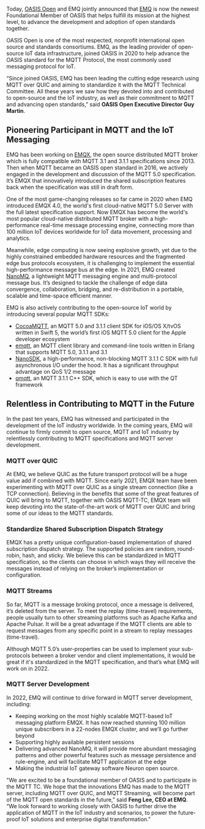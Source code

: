 Today, [OASIS Open](https://www.oasis-open.org) and EMQ jointly announced that [EMQ](https://www.emqx.com/en) is now the newest Foundational Member of OASIS that helps fulfill its mission at the highest level, to advance the development and adoption of open standards together.

OASIS Open is one of the most respected, nonprofit international open source and standards consortiums. EMQ, as the leading provider of open-source IoT data infrastructure, joined OASIS in 2020 to help advance the OASIS standard for the MQTT Protocol, the most commonly used messaging protocol for IoT.

“Since joined OASIS, EMQ has been leading the cutting edge research using MQTT over QUIC and aiming to standardize it with the MQTT Technical Committee. All these years we saw how they devoted into and contributed to open-source and the IoT industry, as well as their commitment to MQTT and advancing open standards,” said **OASIS Open Executive Director Guy Martin**.

## Pioneering Participant in MQTT and the IoT Messaging

EMQ has been working on [EMQX](https://www.emqx.io/), the open source distributed MQTT broker which is fully compatible with MQTT 3.1 and 3.1.1 specifications since 2013. Then when MQTT became an OASIS open standard in 2016, we actively engaged in the development and discussion of the MQTT 5.0 specification. It’s EMQX that innovatively introduced the shared subscription features back when the specification was still in draft form.

One of the most game-changing releases so far came in 2020 when EMQ introduced EMQX 4.0, the world's first cloud-native MQTT 5.0 Server with the full latest specification support. Now EMQX has become the world's most popular cloud-native distributed MQTT broker with a high-performance real-time message processing engine, connecting more than 100 million IoT devices worldwide for IoT data movement, processing and analytics.

Meanwhile, edge computing is now seeing explosive growth, yet due to the highly constrained embedded hardware resources and the fragmented edge bus protocols ecosystem, it is challenging to implement the essential high-performance message bus at the edge. In 2021, EMQ created [NanoMQ](https://nanomq.io), a lightweight MQTT messaging engine and multi-protocol message bus. It’s designed to tackle the challenge of edge data convergence, collaboration, bridging, and re-distribution in a portable, scalable and time-space efficient manner.

EMQ is also actively contributing to the open-source IoT world by introducing several popular MQTT SDKs:

- [CocoaMQTT](https://github.com/emqx/CocoaMQTT), an MQTT 5.0 and 3.1.1 client SDK for iOS/OS X/tvOS written in Swift 5, the world’s first iOS MQTT 5.0 client for the Apple developer ecosystem
- [emqtt](https://github.com/emqx/emqtt), an MQTT client library and command-line tools written in Erlang that supports MQTT 5.0, 3.1.1 and 3.1
- [NanoSDK](https://github.com/nanomq/NanoSDK), a high-performance, non-blocking MQTT 3.1.1 C SDK with full asynchronous I/O under the hood. It has a significant throughput advantage on QoS 1/2 message
- [qmqtt](https://github.com/emqx/qmqtt), an MQTT 3.1.1 C++ SDK, which is easy to use with the QT framework

## Relentless in Contributing to MQTT in the Future

In the past ten years, EMQ has witnessed and participated in the development of the IoT industry worldwide. In the coming years, EMQ will continue to firmly commit to open source, MQTT and IoT industry by relentlessly contributing to MQTT specifications and MQTT server development.

### MQTT over QUIC

At EMQ, we believe QUIC as the future transport protocol will be a huge value add if combined with MQTT. Since early 2021, EMQX team have been experimenting with MQTT over QUIC as a single stream connection (like a TCP connection). Believing in the benefits that some of the great features of QUIC will bring to MQTT, together with OASIS MQTT-TC, EMQX team will keep devoting into the state-of-the-art work of MQTT over QUIC and bring some of our ideas to the MQTT standards.

### Standardize Shared Subscription Dispatch Strategy

EMQX has a pretty unique configuration-based implementation of shared subscription dispatch strategy. The supported policies are random, round-robin, hash, and sticky. We believe this can be standardized in MQTT specification, so the clients can choose in which ways they will receive the messages instead of relying on the broker’s implementation or configuration.

### MQTT Streams

So far, MQTT is a message broking protocol, once a message is delivered, it‘s deleted from the server. To meet the replay (time-travel) requirements, people usually turn to other streaming platforms such as Apache Kafka and Apache Pulsar. It will be a great advantage if the MQTT clients are able to request messages from any specific point in a stream to replay messages (time-travel).

Although MQTT 5.0’s user-properties can be used to implement your sub-protocols between a broker vendor and client implementations, it would be great if it's standardized in the MQTT specification, and that’s what EMQ will work on in 2022.

### MQTT Server Development

In 2022, EMQ will continue to drive forward in MQTT server development, including:

- Keeping working on the most highly scalable MQTT-based IoT messaging platform EMQX. It has now reached stunning 100 million unique subscribers in a 22-nodes EMQX cluster, and we’ll go further beyond
- Supporting highly available persistent sessions
- Delivering advanced NanoMQ, it will provide more abundant messaging patterns and other powerful features such as message persistence and rule-engine, and will facilitate MQTT application at the edge
- Making the industrial IoT gateway software Neuron open source.

 

"We are excited to be a foundational member of OASIS and to participate in the MQTT TC. We hope that the innovations EMQ has made to the MQTT server, including MQTT over QUIC, and MQTT Streaming, will become part of the MQTT open standards in the future,” said **Feng Lee, CEO at EMQ**. “We look forward to working closely with OASIS to further drive the application of MQTT in the IoT industry and scenarios, to power the future-proof IoT solutions and enterprise digital transformation."
